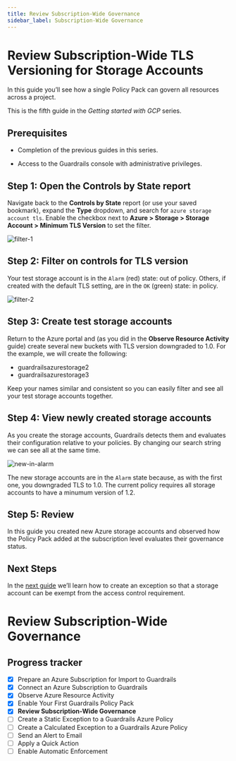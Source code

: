 ```yaml
---
title: Review Subscription-Wide Governance
sidebar_label: Subscription-Wide Governance
---
```


# Review Subscription-Wide TLS Versioning for Storage Accounts

In this guide you’ll see how a single Policy Pack can govern all resources across a project.

This is the fifth guide in the *Getting started with GCP* series.

## Prerequisites

- Completion of the previous guides in this series.

- Access to the Guardrails console with administrative privileges.

## Step 1: Open the Controls by State report

Navigate back to the **Controls by State** report (or use your saved bookmark), expand the **Type** dropdown, and search for `azure storage account tls`. Enable the checkbox next to **Azure > Storage > Storage Account > Minimum TLS Version** to set the filter.

<p><img alt="filter-1" src="/home/jon/guardrails-docs/docs/getting-started/getting-started-azure/review-subscription-wide/filter-1.png"/></p>

## Step 2: Filter on controls for TLS version

Your test storage account is in the `Alarm` (red) state: out of policy. Others, if created with the default TLS setting, are in the `OK` (green) state: in policy.

<p><img alt="filter-2" src="/home/jon/guardrails-docs/docs/getting-started/getting-started-azure/review-subscription-wide/filter-2.png"/></p>

## Step 3: Create test storage accounts

Return to the Azure portal and (as you did in the **Observe Resource Activity** guide) create several new buckets with TLS version downgraded to 1.0. For the example, we will create the following:

- guardrailsazurestorage2
- guardrailsazurestorage3

Keep your names similar and consistent so you can easily filter and see all your test storage accounts together.

## Step 4: View newly created storage accounts

As you create the storage accounts, Guardrails detects them and evaluates their configuration relative to your policies. By changing our search string we can see all at the same time.

<p><img alt="new-in-alarm" src="/home/jon/guardrails-docs/docs/getting-started/getting-started-azure/review-subscription-wide/storage-accounts-in-alarm.png"/></p>

The new storage accounts are in the `Alarm` state because, as with the first one, you downgraded TLS to 1.0. The current policy requires all storage accounts to have a minumum version of 1.2.

## Step 5: Review

In this guide you created new Azure storage accounts and observed how the Policy Pack added at the subscription level evaluates their governance status.


## Next Steps

In the [next guide](/guardrails/docs/getting-started/getting-started-azure/create-static-exception) we’ll learn how to create an exception so that a storage account can be exempt from the access control requirement.  

  
# Review Subscription-Wide Governance


## Progress tracker

- [x] Prepare an Azure Subscription for Import to Guardrails
- [x] Connect an Azure Subscription to Guardrails
- [x] Observe Azure Resource Activity
- [x] Enable Your First Guardrails Policy Pack
- [x] **Review Subscription-Wide Governance**
- [ ] Create a Static Exception to a Guardrails Azure Policy
- [ ] Create a Calculated Exception to a Guardrails Azure Policy
- [ ] Send an Alert to Email
- [ ] Apply a Quick Action
- [ ] Enable Automatic Enforcement
